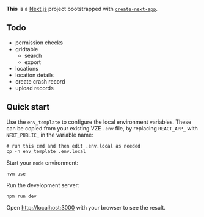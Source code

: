 **This** is a [Next.js](https://nextjs.org/) project bootstrapped with [`create-next-app`](https://github.com/vercel/next.js/tree/canary/packages/create-next-app).

## Todo

- permission checks
- gridtable
  - search
  - export
- locations
- location details
- create crash record
- upload records

## Quick start

Use the `env_template` to configure the local environment variables. These can be copied from your existing VZE `.env` file, by replacing `REACT_APP_` with `NEXT_PUBLIC_` in the variable name:

```shell
# run this cmd and then edit .env.local as needed
cp -n env_template .env.local
```

Start your `node` environment:

```shell
nvm use
```

Run the development server:

```shell
npm run dev
```

Open [http://localhost:3000](http://localhost:3000) with your browser to see the result.
